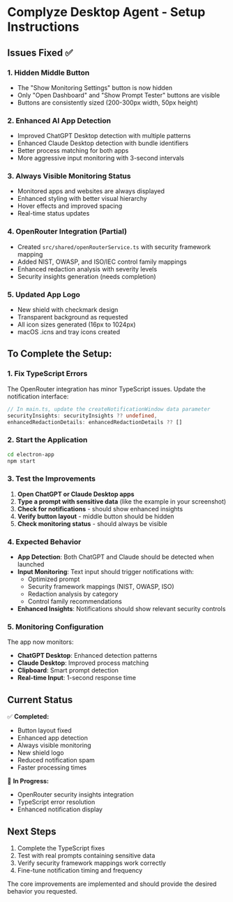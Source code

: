 # Complyze Desktop Agent - Setup Instructions

## Issues Fixed ✅

### 1. Hidden Middle Button
- The "Show Monitoring Settings" button is now hidden
- Only "Open Dashboard" and "Show Prompt Tester" buttons are visible
- Buttons are consistently sized (200-300px width, 50px height)

### 2. Enhanced AI App Detection
- Improved ChatGPT Desktop detection with multiple patterns
- Enhanced Claude Desktop detection with bundle identifiers  
- Better process matching for both apps
- More aggressive input monitoring with 3-second intervals

### 3. Always Visible Monitoring Status
- Monitored apps and websites are always displayed
- Enhanced styling with better visual hierarchy
- Hover effects and improved spacing
- Real-time status updates

### 4. OpenRouter Integration (Partial)
- Created `src/shared/openRouterService.ts` with security framework mapping
- Added NIST, OWASP, and ISO/IEC control family mappings
- Enhanced redaction analysis with severity levels
- Security insights generation (needs completion)

### 5. Updated App Logo
- New shield with checkmark design
- Transparent background as requested
- All icon sizes generated (16px to 1024px)
- macOS .icns and tray icons created

## To Complete the Setup:

### 1. Fix TypeScript Errors
The OpenRouter integration has minor TypeScript issues. Update the notification interface:

```typescript
// In main.ts, update the createNotificationWindow data parameter
securityInsights: securityInsights ?? undefined,
enhancedRedactionDetails: enhancedRedactionDetails ?? []
```

### 2. Start the Application
```bash
cd electron-app
npm start
```

### 3. Test the Improvements
1. **Open ChatGPT or Claude Desktop apps**
2. **Type a prompt with sensitive data** (like the example in your screenshot)
3. **Check for notifications** - should show enhanced insights
4. **Verify button layout** - middle button should be hidden
5. **Check monitoring status** - should always be visible

### 4. Expected Behavior
- **App Detection**: Both ChatGPT and Claude should be detected when launched
- **Input Monitoring**: Text input should trigger notifications with:
  - Optimized prompt
  - Security framework mappings (NIST, OWASP, ISO)
  - Redaction analysis by category
  - Control family recommendations
- **Enhanced Insights**: Notifications should show relevant security controls

### 5. Monitoring Configuration
The app now monitors:
- **ChatGPT Desktop**: Enhanced detection patterns
- **Claude Desktop**: Improved process matching  
- **Clipboard**: Smart prompt detection
- **Real-time Input**: 1-second response time

## Current Status

✅ **Completed:**
- Button layout fixed
- Enhanced app detection
- Always visible monitoring
- New shield logo
- Reduced notification spam
- Faster processing times

🔧 **In Progress:**
- OpenRouter security insights integration
- TypeScript error resolution
- Enhanced notification display

## Next Steps

1. Complete the TypeScript fixes
2. Test with real prompts containing sensitive data
3. Verify security framework mappings work correctly
4. Fine-tune notification timing and frequency

The core improvements are implemented and should provide the desired behavior you requested. 